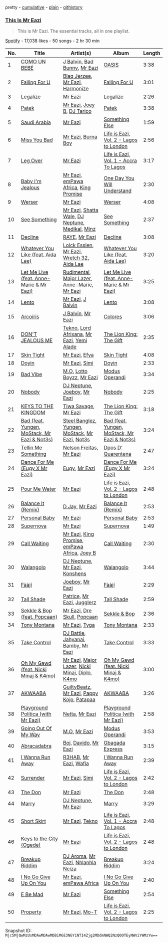 pretty - [cumulative](/playlists/cumulative/37i9dQZF1DZ06evO2Sc0Gk.md) - [plain](/playlists/plain/37i9dQZF1DZ06evO2Sc0Gk) - [githistory](https://github.githistory.xyz/mackorone/spotify-playlist-archive/blob/main/playlists/plain/37i9dQZF1DZ06evO2Sc0Gk)

### [This Is Mr Eazi](https://open.spotify.com/playlist/37i9dQZF1DZ06evO2Sc0Gk)

> This is Mr Eazi\. The essential tracks, all in one playlist.

[Spotify](https://open.spotify.com/user/spotify) - 17,038 likes - 50 songs - 2 hr 30 min

| No. | Title | Artist(s) | Album | Length |
|---|---|---|---|---|
| 1 | [COMO UN BEBÉ](https://open.spotify.com/track/7knLcYCOSaURD0d7HUULFM) | [J Balvin](https://open.spotify.com/artist/1vyhD5VmyZ7KMfW5gqLgo5), [Bad Bunny](https://open.spotify.com/artist/4q3ewBCX7sLwd24euuV69X), [Mr Eazi](https://open.spotify.com/artist/4TAoP0f9OuWZUesao43xUW) | [OASIS](https://open.spotify.com/album/6ylFfzx32ICw4L1A7YWNLN) | 3:38 |
| 2 | [Falling For U](https://open.spotify.com/track/0V6UyAGvtcfNOEslahu96d) | [Blaq Jerzee](https://open.spotify.com/artist/4on7a4BKixLl1rSlEcaY8Y), [Mr Eazi](https://open.spotify.com/artist/4TAoP0f9OuWZUesao43xUW), [Harmonize](https://open.spotify.com/artist/1eCaedusgydlcn69blHOvL) | [Falling For U](https://open.spotify.com/album/3eIM4SbuUYGBrmlyvBfgbi) | 3:01 |
| 3 | [Legalize](https://open.spotify.com/track/1kd8fI9o55GNWvNOfzKcz5) | [Mr Eazi](https://open.spotify.com/artist/4TAoP0f9OuWZUesao43xUW) | [Legalize](https://open.spotify.com/album/1tEdcrmOZMzd3CACVkxvEV) | 2:26 |
| 4 | [Patek](https://open.spotify.com/track/3Ry6M5to0EblssBg3pfJt8) | [Mr Eazi](https://open.spotify.com/artist/4TAoP0f9OuWZUesao43xUW), [Joey B](https://open.spotify.com/artist/7ACLUXo71FsLZaKMOPDnEJ), [DJ Tarico](https://open.spotify.com/artist/33CYyUywVRqTra6IdaQ35H) | [Patek](https://open.spotify.com/album/2LQzJSGVHLyIJX8rGUlhU0) | 3:38 |
| 5 | [Saudi Arabia](https://open.spotify.com/track/5PRU9ErsMVSRNzDeczXanb) | [Mr Eazi](https://open.spotify.com/artist/4TAoP0f9OuWZUesao43xUW) | [Something Else](https://open.spotify.com/album/45GIEj8DhZu8zUPTWokULu) | 1:59 |
| 6 | [Miss You Bad](https://open.spotify.com/track/54UrIc5qQRjX128jcvMKIT) | [Mr Eazi](https://open.spotify.com/artist/4TAoP0f9OuWZUesao43xUW), [Burna Boy](https://open.spotify.com/artist/3wcj11K77LjEY1PkEazffa) | [Life is Eazi, Vol\. 2 \- Lagos to London](https://open.spotify.com/album/76ONwEklilRE14yBV1e5td) | 2:56 |
| 7 | [Leg Over](https://open.spotify.com/track/51psaXOJAkOUdRQrp2Wjsa) | [Mr Eazi](https://open.spotify.com/artist/4TAoP0f9OuWZUesao43xUW) | [Life is Eazi, Vol\. 1 \- Accra To Lagos](https://open.spotify.com/album/0lkYUVhHWfdCp3vBgqitfU) | 3:17 |
| 8 | [Baby I'm Jealous](https://open.spotify.com/track/5lAOltJO0aw2FUP5Use4cD) | [Mr Eazi](https://open.spotify.com/artist/4TAoP0f9OuWZUesao43xUW), [emPawa Africa](https://open.spotify.com/artist/4lJlIZfH7NKzwWizTDuYmN), [King Promise](https://open.spotify.com/artist/4tIKaxUmpXzshok2yCnwdf) | [One Day You Will Understand](https://open.spotify.com/album/6Z22tsn1nyT9CmcTZa8ZEC) | 2:30 |
| 9 | [Werser](https://open.spotify.com/track/5ysRcpZAYSHvqtMNKgQQ16) | [Mr Eazi](https://open.spotify.com/artist/4TAoP0f9OuWZUesao43xUW) | [Werser](https://open.spotify.com/album/1GkNzKt3pj4Gg2by8cokBI) | 4:08 |
| 10 | [See Something](https://open.spotify.com/track/0QG6TEF6PwA6HeMDiE6NJb) | [Mr Eazi](https://open.spotify.com/artist/4TAoP0f9OuWZUesao43xUW), [Shatta Wale](https://open.spotify.com/artist/42q0rYXtR561ypg1Fcw1PI), [DJ Neptune](https://open.spotify.com/artist/3L4ZO0ZaSe1qeucpQK8tBR), [Medikal](https://open.spotify.com/artist/0pPz4oYqGp2Co2Sx7ORiYL), [Minz](https://open.spotify.com/artist/2XNwtpu314ZSFziTt0ZqZT) | [See Something](https://open.spotify.com/album/01W43KdTTTYrCzTQPpG52K) | 2:37 |
| 11 | [Decline](https://open.spotify.com/track/4qCc2AVDeJYIpAHi9AX1N0) | [RAYE](https://open.spotify.com/artist/5KKpBU5eC2tJDzf0wmlRp2), [Mr Eazi](https://open.spotify.com/artist/4TAoP0f9OuWZUesao43xUW) | [Decline](https://open.spotify.com/album/17Fwkmg4UJ9ORmuOfqb1ud) | 3:08 |
| 12 | [Whatever You Like \(feat\. Aida Lae\)](https://open.spotify.com/track/7xJLMJPvaHH4daMFmySAtd) | [Loick Essien](https://open.spotify.com/artist/5q5CX3rBmPev47aPxEBNti), [Mr Eazi](https://open.spotify.com/artist/4TAoP0f9OuWZUesao43xUW), [Wretch 32](https://open.spotify.com/artist/0T2sGLJKge2eaFmZJxX7sq), [Aida Lae](https://open.spotify.com/artist/6O3zNHRRBNy1fVMuFsuJwc) | [Whatever You Like \(feat\. Aida Lae\)](https://open.spotify.com/album/19rxMCwjmwPQ4espwyH3Kr) | 3:20 |
| 13 | [Let Me Live \(feat\. Anne\-Marie & Mr Eazi\)](https://open.spotify.com/track/3D1rlKmZdpYUeMtRRLNawc) | [Rudimental](https://open.spotify.com/artist/4WN5naL3ofxrVBgFpguzKo), [Major Lazer](https://open.spotify.com/artist/738wLrAtLtCtFOLvQBXOXp), [Anne\-Marie](https://open.spotify.com/artist/1zNqDE7qDGCsyzJwohVaoX), [Mr Eazi](https://open.spotify.com/artist/4TAoP0f9OuWZUesao43xUW) | [Let Me Live \(feat\. Anne\-Marie & Mr Eazi\)](https://open.spotify.com/album/4lbrKowAEUP76TRU57FAJI) | 3:25 |
| 14 | [Lento](https://open.spotify.com/track/2XghxCSGfhpGR2B3ahQXVr) | [Mr Eazi](https://open.spotify.com/artist/4TAoP0f9OuWZUesao43xUW), [J Balvin](https://open.spotify.com/artist/1vyhD5VmyZ7KMfW5gqLgo5) | [Lento](https://open.spotify.com/album/3P5vWf0KJyYObvNKB7jP00) | 3:08 |
| 15 | [Arcoíris](https://open.spotify.com/track/5zzbORcD0GwLY0wQHP1Xs1) | [J Balvin](https://open.spotify.com/artist/1vyhD5VmyZ7KMfW5gqLgo5), [Mr Eazi](https://open.spotify.com/artist/4TAoP0f9OuWZUesao43xUW) | [Colores](https://open.spotify.com/album/2mX8ktJoWvyidWBU9U8Jis) | 3:06 |
| 16 | [DON'T JEALOUS ME](https://open.spotify.com/track/1yvFoBp2Bq1ilD0518ZpQx) | [Tekno](https://open.spotify.com/artist/6IhG3Yxm3UW98jhyBvrIut), [Lord Afrixana](https://open.spotify.com/artist/2MfKVXjjRUAUEeh4b4y8Sc), [Mr Eazi](https://open.spotify.com/artist/4TAoP0f9OuWZUesao43xUW), [Yemi Alade](https://open.spotify.com/artist/7fKO99ryLDo8VocdtVvwZW) | [The Lion King: The Gift](https://open.spotify.com/album/552zi1M53PQAX5OH4FIdTx) | 2:35 |
| 17 | [Skin Tight](https://open.spotify.com/track/43C8ga8Z7MkOc1TmEzXcJ3) | [Mr Eazi](https://open.spotify.com/artist/4TAoP0f9OuWZUesao43xUW), [Efya](https://open.spotify.com/artist/1dlInrJwE0KSP9hZ0ALsI6) | [Skin Tight](https://open.spotify.com/album/0xkIlDRadF78PKqsAS2DSo) | 4:08 |
| 18 | [Doyin](https://open.spotify.com/track/71iknvVFjHMMs0nit8eh2M) | [Mr Eazi](https://open.spotify.com/artist/4TAoP0f9OuWZUesao43xUW), [Simi](https://open.spotify.com/artist/4Ns55iOSe1Im2WU2e1Eym0) | [Doyin](https://open.spotify.com/album/3G9nwad9keufs9f45T69Z9) | 2:33 |
| 19 | [Bad Vibe](https://open.spotify.com/track/3HATF0OPbTWWy5TPz8KiAu) | [M.O](https://open.spotify.com/artist/6Ur6METz02CC9zcJWDFicC), [Lotto Boyzz](https://open.spotify.com/artist/6TlhWcs3imNDmxFviZjpDX), [Mr Eazi](https://open.spotify.com/artist/4TAoP0f9OuWZUesao43xUW) | [Modus Operandi](https://open.spotify.com/album/16JYdERnBWMgtLL7JEluUq) | 3:34 |
| 20 | [Nobody](https://open.spotify.com/track/7MtpW10epOD3sUtURL5ZDu) | [DJ Neptune](https://open.spotify.com/artist/3L4ZO0ZaSe1qeucpQK8tBR), [Joeboy](https://open.spotify.com/artist/1XavfPKBpNjkOfxHINlMHF), [Mr Eazi](https://open.spotify.com/artist/4TAoP0f9OuWZUesao43xUW) | [Nobody](https://open.spotify.com/album/0ZLCpl3DOiOgsbSssovdgt) | 2:25 |
| 21 | [KEYS TO THE KINGDOM](https://open.spotify.com/track/3KZK9MF3bAixN5UWOHVTbf) | [Tiwa Savage](https://open.spotify.com/artist/1hNaHKp2Za5YdOAG0WnRbc), [Mr Eazi](https://open.spotify.com/artist/4TAoP0f9OuWZUesao43xUW) | [The Lion King: The Gift](https://open.spotify.com/album/552zi1M53PQAX5OH4FIdTx) | 3:18 |
| 22 | [Bad \(feat\. Yungen, MoStack, Mr Eazi & Not3s\)](https://open.spotify.com/track/5vySkXA0v40CDwofIvhc1Y) | [Steel Banglez](https://open.spotify.com/artist/6k970rXaWAWVfWMjqWtFNI), [Yungen](https://open.spotify.com/artist/3ijd7T9kkzgvfx1az6Z3wj), [MoStack](https://open.spotify.com/artist/14H15rElxdGClICOZXEYHP), [Mr Eazi](https://open.spotify.com/artist/4TAoP0f9OuWZUesao43xUW), [Not3s](https://open.spotify.com/artist/40NRiKuuhj1pgGYppptlBO) | [Bad \(feat\. Yungen, MoStack, Mr Eazi & Not3s\)](https://open.spotify.com/album/3X34zuRCa6RTlmAUP30kIh) | 3:24 |
| 23 | [Tellin Me Something](https://open.spotify.com/track/5Qv5axvRRA9UfGUAfQPmCn) | [Nelson Freitas](https://open.spotify.com/artist/6yWyIM8jA96kl3jlCXpabB), [Mr Eazi](https://open.spotify.com/artist/4TAoP0f9OuWZUesao43xUW) | [Dpos D' Quarentena](https://open.spotify.com/album/1U0cUGkzOq6ESgOs1S8yLF) | 2:47 |
| 24 | [Dance For Me \(Eugy X Mr Eazi\)](https://open.spotify.com/track/6prqX1SW2MMH8hAOIzKQ3Z) | [Eugy](https://open.spotify.com/artist/6BhoGzrwRr9eELLBJ55ldo), [Mr Eazi](https://open.spotify.com/artist/4TAoP0f9OuWZUesao43xUW) | [Dance For Me \(Eugy X Mr Eazi\)](https://open.spotify.com/album/0SwJftCsa4HhuNWT11cIlJ) | 3:24 |
| 25 | [Pour Me Water](https://open.spotify.com/track/1XIPyyGqBSU20i4gSagsLV) | [Mr Eazi](https://open.spotify.com/artist/4TAoP0f9OuWZUesao43xUW) | [Life is Eazi, Vol\. 2 \- Lagos to London](https://open.spotify.com/album/76ONwEklilRE14yBV1e5td) | 2:48 |
| 26 | [Balance It \(Remix\)](https://open.spotify.com/track/3ImDVrkj2jO7QjR2Xw86w3) | [D Jay](https://open.spotify.com/artist/1DETxFJht1YtCqi6EpmDxs), [Mr Eazi](https://open.spotify.com/artist/4TAoP0f9OuWZUesao43xUW) | [Balance It \(Remix\)](https://open.spotify.com/album/1QUOtrtXpyLwLEqshG8b6m) | 2:53 |
| 27 | [Personal Baby](https://open.spotify.com/track/67bOItGZHSECTH9LffxpUm) | [Mr Eazi](https://open.spotify.com/artist/4TAoP0f9OuWZUesao43xUW) | [Personal Baby](https://open.spotify.com/album/61F8DGdLWIG1JP4bm1Rzwd) | 2:53 |
| 28 | [Supernova](https://open.spotify.com/track/4Vo3oCRHQI8KT7kv9Ayism) | [Mr Eazi](https://open.spotify.com/artist/4TAoP0f9OuWZUesao43xUW) | [Supernova](https://open.spotify.com/album/0wDPXirmkaRKLWIfYAsnKH) | 1:49 |
| 29 | [Call Waiting](https://open.spotify.com/track/6E7inQoWgdOxhFw4GmNS4c) | [Mr Eazi](https://open.spotify.com/artist/4TAoP0f9OuWZUesao43xUW), [King Promise](https://open.spotify.com/artist/4tIKaxUmpXzshok2yCnwdf), [emPawa Africa](https://open.spotify.com/artist/4lJlIZfH7NKzwWizTDuYmN), [Joey B](https://open.spotify.com/artist/7ACLUXo71FsLZaKMOPDnEJ) | [Call Waiting](https://open.spotify.com/album/5JkpF4etIZ5IOrAPzCcfjI) | 2:30 |
| 30 | [Walangolo](https://open.spotify.com/track/1rgPaNbruePcgLEX3rse9j) | [DJ Neptune](https://open.spotify.com/artist/3L4ZO0ZaSe1qeucpQK8tBR), [Mr Eazi](https://open.spotify.com/artist/4TAoP0f9OuWZUesao43xUW), [Konshens](https://open.spotify.com/artist/3nwYsifpwrKmCIpw4i0HDW) | [Walangolo](https://open.spotify.com/album/3WaqErXkH8eSyHNWSFAk76) | 3:44 |
| 31 | [Fààjí](https://open.spotify.com/track/1ObFmDHL5oeVzRf9uIcn09) | [Joeboy](https://open.spotify.com/artist/1XavfPKBpNjkOfxHINlMHF), [Mr Eazi](https://open.spotify.com/artist/4TAoP0f9OuWZUesao43xUW) | [Fààjí](https://open.spotify.com/album/6qPmOuoHmx9U4ZBCvMUxHt) | 2:29 |
| 32 | [Tall Shade](https://open.spotify.com/track/4pACPCpLl5vqvrToSE161d) | [Patrice](https://open.spotify.com/artist/1fBcQOi8yEfWN7fknMoqIE), [Mr Eazi](https://open.spotify.com/artist/4TAoP0f9OuWZUesao43xUW), [Jugglerz](https://open.spotify.com/artist/5dM0ApSI0k1TcOseiik0sY) | [Tall Shade](https://open.spotify.com/album/1ot4OOnFQfD7FtoQAU3qKS) | 2:59 |
| 33 | [Sekkle & Bop \(feat\. Popcaan\)](https://open.spotify.com/track/6MNFebzmVKDYvgjxSQcAfq) | [Mr Eazi](https://open.spotify.com/artist/4TAoP0f9OuWZUesao43xUW), [Dre Skull](https://open.spotify.com/artist/7xsrttFCLfrav97RsNjSPK), [Popcaan](https://open.spotify.com/artist/62DmErcU7dqZbJaDqwsqzR) | [Sekkle & Bop](https://open.spotify.com/album/36cRjKRxYLQlSbenG5wuej) | 2:36 |
| 34 | [Tony Montana](https://open.spotify.com/track/6uqAcjD0a81jJkJJD6NzCC) | [Mr Eazi](https://open.spotify.com/artist/4TAoP0f9OuWZUesao43xUW), [Tyga](https://open.spotify.com/artist/5LHRHt1k9lMyONurDHEdrp) | [Tony Montana](https://open.spotify.com/album/1lntDqc2Wxb1iRERQIzYaL) | 2:33 |
| 35 | [Take Control](https://open.spotify.com/track/24kLQBF5CBJyr0x06lRpiy) | [DJ Battle](https://open.spotify.com/artist/5rQh3Nz0mE7UaBIp9hotMq), [Jahyanai](https://open.spotify.com/artist/09FXva53dWku8Gu5N73rR8), [Bamby](https://open.spotify.com/artist/1fuooeJa0UywkC89lN5tl6), [Mr Eazi](https://open.spotify.com/artist/4TAoP0f9OuWZUesao43xUW) | [Take Control](https://open.spotify.com/album/1w7zh77gLaDTosxWxQ2eNT) | 3:33 |
| 36 | [Oh My Gawd \(feat\. Nicki Minaj & K4mo\)](https://open.spotify.com/track/5CHXbSS76okOT6NeuEY9gr) | [Mr Eazi](https://open.spotify.com/artist/4TAoP0f9OuWZUesao43xUW), [Major Lazer](https://open.spotify.com/artist/738wLrAtLtCtFOLvQBXOXp), [Nicki Minaj](https://open.spotify.com/artist/0hCNtLu0JehylgoiP8L4Gh), [Diplo](https://open.spotify.com/artist/5fMUXHkw8R8eOP2RNVYEZX), [K4mo](https://open.spotify.com/artist/7IziQIyiq8TGse0Mc1laYi) | [Oh My Gawd \(feat\. Nicki Minaj & K4mo\)](https://open.spotify.com/album/2zTCpBjXqGaZwwdSCSXc2R) | 3:00 |
| 37 | [AKWAABA](https://open.spotify.com/track/7rzqupSdvmgFqdKYBfNfOa) | [GuiltyBeatz](https://open.spotify.com/artist/5DCdWXQ0QHQYlok4KK97em), [Mr Eazi](https://open.spotify.com/artist/4TAoP0f9OuWZUesao43xUW), [Pappy Kojo](https://open.spotify.com/artist/05wqlCGQReohsxStVBR052), [Patapaa](https://open.spotify.com/artist/2IiQaWRKteXMGLUcdHLBO9) | [AKWAABA](https://open.spotify.com/album/5oDtmoFdP9LuzNO4rVF4uj) | 3:26 |
| 38 | [Playground Politica \(with Mr Eazi\)](https://open.spotify.com/track/7hAKppWwCWIoDFfNasYr3J) | [Netta](https://open.spotify.com/artist/4Z4afeDmHFxPmJorIwupbZ), [Mr Eazi](https://open.spotify.com/artist/4TAoP0f9OuWZUesao43xUW) | [Playground Politica \(with Mr Eazi\)](https://open.spotify.com/album/3G08NIXSduvhkAQMGTZgqx) | 2:58 |
| 39 | [Going Out Of My Way](https://open.spotify.com/track/0neHNQl5W4XqAarFxCnni7) | [M.O](https://open.spotify.com/artist/6Ur6METz02CC9zcJWDFicC), [Mr Eazi](https://open.spotify.com/artist/4TAoP0f9OuWZUesao43xUW) | [Modus Operandi](https://open.spotify.com/album/16JYdERnBWMgtLL7JEluUq) | 3:53 |
| 40 | [Abracadabra](https://open.spotify.com/track/6jwOZjlgsVnE0PvEmusjqZ) | [Boj](https://open.spotify.com/artist/4qYpTEJThZ8FC8KzyFrSWW), [Davido](https://open.spotify.com/artist/0Y3agQaa6g2r0YmHPOO9rh), [Mr Eazi](https://open.spotify.com/artist/4TAoP0f9OuWZUesao43xUW) | [Gbagada Express](https://open.spotify.com/album/0ZkoBYU0ykvOrHMz2uxfkn) | 3:15 |
| 41 | [I Wanna Run Away](https://open.spotify.com/track/6QHKcbL8vrX0Ra3kKpNTVs) | [R3HAB](https://open.spotify.com/artist/6cEuCEZu7PAE9ZSzLLc2oQ), [Mr Eazi](https://open.spotify.com/artist/4TAoP0f9OuWZUesao43xUW), [Wafia](https://open.spotify.com/artist/0FL2d6iFFNAV3yBUbXjZ1U) | [I Wanna Run Away](https://open.spotify.com/album/33N30g1JmlblkIJ9fVr4aY) | 2:39 |
| 42 | [Surrender](https://open.spotify.com/track/3IQ3XI5Q2RjGYKGzkwCA65) | [Mr Eazi](https://open.spotify.com/artist/4TAoP0f9OuWZUesao43xUW), [Simi](https://open.spotify.com/artist/4Ns55iOSe1Im2WU2e1Eym0) | [Life is Eazi, Vol\. 2 \- Lagos to London](https://open.spotify.com/album/76ONwEklilRE14yBV1e5td) | 2:42 |
| 43 | [The Don](https://open.spotify.com/track/6reboUDZMXeMCuSyycYfYD) | [Mr Eazi](https://open.spotify.com/artist/4TAoP0f9OuWZUesao43xUW) | [The Don](https://open.spotify.com/album/1iQzhHhS41r4gg2uT1Wq4Z) | 2:48 |
| 44 | [Marry](https://open.spotify.com/track/6jIFjFLu7OtUJeo6B92r4D) | [DJ Neptune](https://open.spotify.com/artist/3L4ZO0ZaSe1qeucpQK8tBR), [Mr Eazi](https://open.spotify.com/artist/4TAoP0f9OuWZUesao43xUW) | [Marry](https://open.spotify.com/album/6vYZnTZuk2w6xsNRmZkEKm) | 3:29 |
| 45 | [Short Skirt](https://open.spotify.com/track/2Udl0TzzW2pYjPmf6P9M2W) | [Mr Eazi](https://open.spotify.com/artist/4TAoP0f9OuWZUesao43xUW), [Tekno](https://open.spotify.com/artist/6IhG3Yxm3UW98jhyBvrIut) | [Life is Eazi, Vol\. 1 \- Accra To Lagos](https://open.spotify.com/album/0lkYUVhHWfdCp3vBgqitfU) | 2:48 |
| 46 | [Keys to the City \(Ogede\)](https://open.spotify.com/track/6J7sw67vUDQxoGnlaB1thc) | [Mr Eazi](https://open.spotify.com/artist/4TAoP0f9OuWZUesao43xUW) | [Life is Eazi, Vol\. 2 \- Lagos to London](https://open.spotify.com/album/76ONwEklilRE14yBV1e5td) | 2:48 |
| 47 | [Breakup Riddim](https://open.spotify.com/track/6eQJlOBTVunZYc0DvVj1H0) | [DJ Aroma](https://open.spotify.com/artist/6JAmITwWmfcxmfTMRw1Qtq), [Mr Eazi](https://open.spotify.com/artist/4TAoP0f9OuWZUesao43xUW), [Nhlanhla Nciza](https://open.spotify.com/artist/5RWkCVS7J5JkzumQrh7uBd) | [Breakup Riddim](https://open.spotify.com/album/4jgEls0nOqJJdC2WepmEdf) | 3:24 |
| 48 | [I No Go Give Up On You](https://open.spotify.com/track/5gj2HpTTav81pD714RdU1O) | [Mr Eazi](https://open.spotify.com/artist/4TAoP0f9OuWZUesao43xUW), [emPawa Africa](https://open.spotify.com/artist/4lJlIZfH7NKzwWizTDuYmN) | [I No Go Give Up On You](https://open.spotify.com/album/4UZuNQHxYYKSr3c336LsvY) | 2:40 |
| 49 | [E Be Mad](https://open.spotify.com/track/2aochHcSqGYOJrHOQXVAYY) | [Mr Eazi](https://open.spotify.com/artist/4TAoP0f9OuWZUesao43xUW) | [Something Else](https://open.spotify.com/album/45GIEj8DhZu8zUPTWokULu) | 2:54 |
| 50 | [Property](https://open.spotify.com/track/5hiegqyy2caIt1A0p0db5A) | [Mr Eazi](https://open.spotify.com/artist/4TAoP0f9OuWZUesao43xUW), [Mo\-T](https://open.spotify.com/artist/0fMnpjfqmm7KCtlB0izVOg) | [Life is Eazi, Vol\. 2 \- Lagos to London](https://open.spotify.com/album/76ONwEklilRE14yBV1e5td) | 2:25 |

Snapshot ID: `Mjc5MjQwMzUsMDAwMDAwMDBiMGE3NGY1NTI4Zjg2MDdmNWQ2NzQ0OTEyNWViYWMzYw==`
